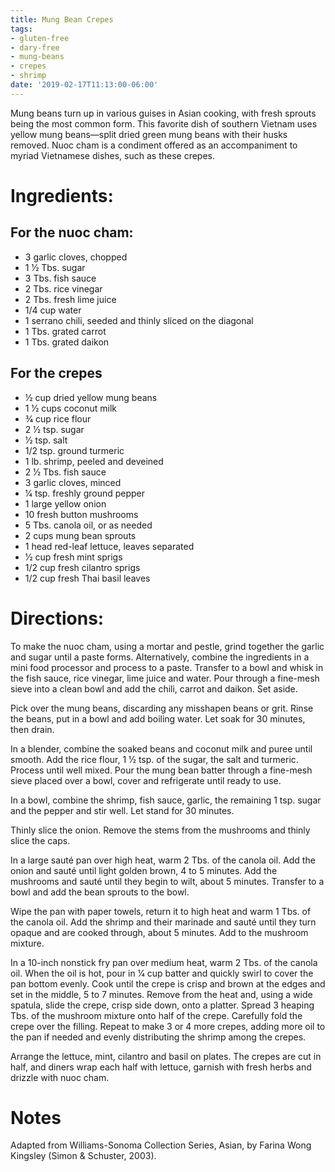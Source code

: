 ```yaml
---
title: Mung Bean Crepes
tags:
- gluten-free
- dary-free
- mung-beans
- crepes
- shrimp
date: '2019-02-17T11:13:00-06:00'
---
```

Mung beans turn up in various guises in Asian cooking, with fresh sprouts being the most common form. This favorite dish of southern Vietnam uses yellow mung beans—split dried green mung beans with their husks removed. Nuoc cham is a condiment offered as an accompaniment to myriad Vietnamese dishes, such as these crepes.

# Ingredients:

## For the nuoc cham:

- 3 garlic cloves, chopped
- 1 1⁄2 Tbs. sugar
- 3 Tbs. fish sauce
- 2 Tbs. rice vinegar
- 2 Tbs. fresh lime juice
- 1/4 cup water
- 1 serrano chili, seeded and thinly sliced  on the diagonal
- 1 Tbs. grated carrot
- 1 Tbs. grated daikon

## For the crepes

- 1⁄2 cup dried yellow mung beans
- 1 1⁄2 cups coconut milk
- 3⁄4 cup rice flour
- 2 1⁄2 tsp. sugar
- 1⁄2 tsp. salt
- 1/2 tsp. ground turmeric
- 1 lb. shrimp, peeled and deveined
- 2 1⁄2 Tbs. fish sauce
- 3 garlic cloves, minced
- 1⁄4 tsp. freshly ground pepper
- 1 large yellow onion
- 10 fresh button mushrooms
- 5 Tbs. canola oil, or as needed
- 2 cups mung bean sprouts
- 1 head red-leaf lettuce, leaves separated
- 1⁄2 cup fresh mint sprigs
- 1/2 cup fresh cilantro sprigs
- 1/2 cup fresh Thai basil leaves

# Directions:

To make the nuoc cham, using a mortar and pestle, grind together the garlic and sugar until a paste forms. Alternatively, combine the ingredients in a mini food processor and process to a paste. Transfer to a bowl and whisk in the fish sauce, rice vinegar, lime juice and water. Pour through a fine-mesh sieve into a clean bowl and add the chili, carrot and daikon. Set aside.

Pick over the mung beans, discarding any misshapen beans or grit. Rinse the beans, put in a bowl and add boiling water. Let soak for 30 minutes, then drain.

In a blender, combine the soaked beans and coconut milk and puree until smooth. Add the rice flour, 1 1⁄2 tsp. of the sugar, the salt and turmeric. Process until well mixed. Pour the mung bean batter through a fine-mesh sieve placed over a bowl, cover and refrigerate until ready to use.

In a bowl, combine the shrimp, fish sauce, garlic, the remaining 1 tsp. sugar and the pepper and stir well. Let stand for 30 minutes.

Thinly slice the onion. Remove the stems from the mushrooms and thinly slice the caps.

In a large sauté pan over high heat, warm 2 Tbs. of the canola oil. Add the onion and sauté until light golden brown, 4 to 5 minutes. Add the mushrooms and sauté until they begin to wilt, about 5 minutes. Transfer to a bowl and add the bean sprouts to the bowl.

Wipe the pan with paper towels, return it to high heat and warm 1 Tbs. of the canola oil. Add the shrimp and their marinade and sauté until they turn opaque and are cooked through, about 5 minutes. Add to the mushroom mixture.

In a 10-inch nonstick fry pan over medium heat, warm 2 Tbs. of the canola oil. When the oil is hot, pour in 1⁄4 cup batter and quickly swirl to cover the pan bottom evenly. Cook until the crepe is crisp and brown at the edges and set in the middle, 5 to 7 minutes. Remove from the heat and, using a wide spatula, slide the crepe, crisp side down, onto a platter. Spread 3 heaping Tbs. of the mushroom mixture onto half of the crepe. Carefully fold the crepe over the filling. Repeat to make 3 or 4 more crepes, adding more oil to the pan if needed and evenly distributing the shrimp among the crepes.

Arrange the lettuce, mint, cilantro and basil on plates. The crepes are cut in half, and diners wrap each half with lettuce, garnish with fresh herbs and drizzle with nuoc cham.


# Notes

Adapted from Williams-Sonoma Collection Series, Asian, by Farina Wong Kingsley (Simon & Schuster, 2003).
